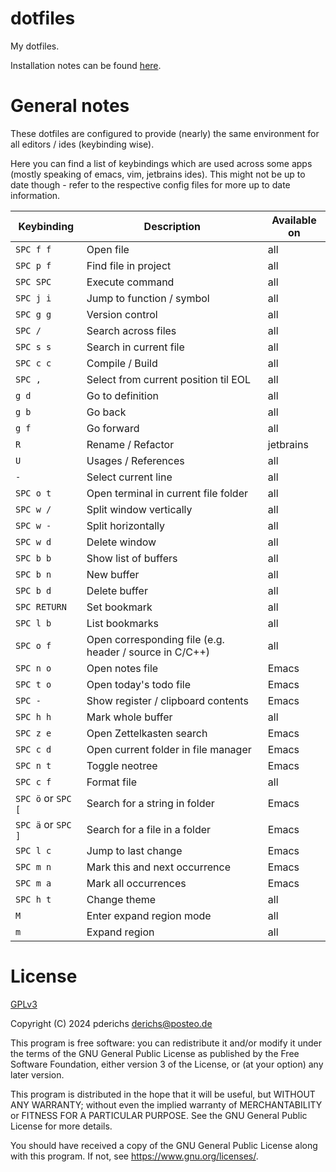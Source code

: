 # dotfiles

My dotfiles.

Installation notes can be found [here](https://github.com/pderichs/dotfiles/blob/main/INSTALL.md).

# General notes

These dotfiles are configured to provide (nearly) the same environment for all editors / ides (keybinding wise).

Here you can find a list of keybindings which are used across some apps (mostly speaking of emacs, vim, jetbrains ides). This might not be up to date though - refer to the respective config files for more up to date information.

| Keybinding         | Description                                             | Available on |
|--------------------|---------------------------------------------------------|--------------|
| `SPC f f`          | Open file                                               | all          |
| `SPC p f`          | Find file in project                                    | all          |
| `SPC SPC`          | Execute command                                         | all          |
| `SPC j i`          | Jump to function / symbol                               | all          |
| `SPC g g`          | Version control                                         | all          |
| `SPC /`            | Search across files                                     | all          |
| `SPC s s`          | Search in current file                                  | all          |
| `SPC c c`          | Compile / Build                                         | all          |
| `SPC ,`            | Select from current position til EOL                    | all          |
| `g d`              | Go to definition                                        | all          |
| `g b`              | Go back                                                 | all          |
| `g f`              | Go forward                                              | all          |
| `R`                | Rename / Refactor                                       | jetbrains    |
| `U`                | Usages / References                                     | all          |
| `-`                | Select current line                                     | all          |
| `SPC o t`          | Open terminal in current file folder                    | all          |
| `SPC w /`          | Split window vertically                                 | all          |
| `SPC w -`          | Split horizontally                                      | all          |
| `SPC w d`          | Delete window                                           | all          |
| `SPC b b`          | Show list of buffers                                    | all          |
| `SPC b n`          | New buffer                                              | all          |
| `SPC b d`          | Delete buffer                                           | all          |
| `SPC RETURN`       | Set bookmark                                            | all          |
| `SPC l b`          | List bookmarks                                          | all          |
| `SPC o f`          | Open corresponding file (e.g. header / source in C/C++) | all          |
| `SPC n o`          | Open notes file                                         | Emacs        |
| `SPC t o`          | Open today's todo file                                  | Emacs        |
| `SPC -`            | Show register / clipboard contents                      | Emacs        |
| `SPC h h`          | Mark whole buffer                                       | all          |
| `SPC z e`          | Open Zettelkasten search                                | Emacs        |
| `SPC c d`          | Open current folder in file manager                     | Emacs        |
| `SPC n t`          | Toggle neotree                                          | Emacs        |
| `SPC c f`          | Format file                                             | all          |
| `SPC ö` or `SPC [` | Search for a string in folder                           | Emacs        |
| `SPC ä` or `SPC ]` | Search for a file in a folder                           | Emacs        |
| `SPC l c`          | Jump to last change                                     | Emacs        |
| `SPC m n`          | Mark this and next occurrence                           | Emacs        |
| `SPC m a`          | Mark all occurrences                                    | Emacs        |
| `SPC h t`          | Change theme                                            | all          |
| `M`                | Enter expand region mode                                | all          |
| `m`                | Expand region                                           | all          |

# License

[GPLv3](https://www.gnu.org/licenses/gpl-3.0.txt)

Copyright (C) 2024 pderichs <derichs@posteo.de>

This program is free software: you can redistribute it and/or modify
it under the terms of the GNU General Public License as published by
the Free Software Foundation, either version 3 of the License, or
(at your option) any later version.

This program is distributed in the hope that it will be useful,
but WITHOUT ANY WARRANTY; without even the implied warranty of
MERCHANTABILITY or FITNESS FOR A PARTICULAR PURPOSE.  See the
GNU General Public License for more details.

You should have received a copy of the GNU General Public License
along with this program.  If not, see <https://www.gnu.org/licenses/>.
